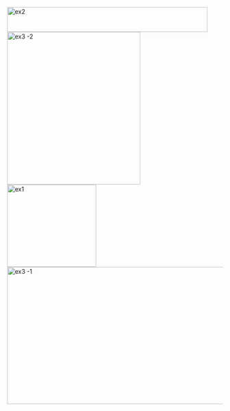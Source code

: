 <img width="468" height="58" alt="ex2" src="https://github.com/user-attachments/assets/aeff0bf8-6809-4aab-bae7-c82f933714c3" />
<img width="311" height="356" alt="ex3 -2" src="https://github.com/user-attachments/assets/3d6c9552-0b85-4252-bf77-ca14e718ba4a" />
<img width="208" height="192" alt="ex1" src="https://github.com/user-attachments/assets/8dc99f2d-8623-4fce-82ed-e68b57e32f85" />
<img width="604" height="320" alt="ex3 -1" src="https://github.com/user-attachments/assets/6c2e6509-6225-4281-97c8-303ed07064f2" />
